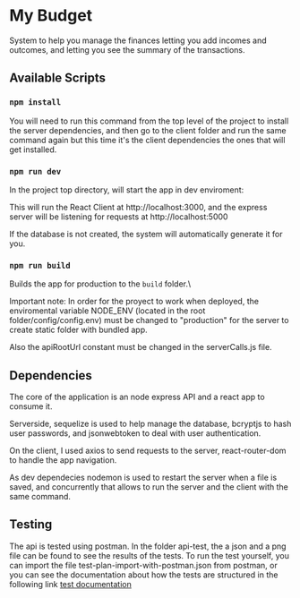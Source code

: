 # My Budget

System to help you manage the finances letting you add incomes and outcomes, and letting you see the summary of the transactions.


## Available Scripts


### `npm install`

You will need to run this command from the top level of the project to install the server dependencies, and then go to the client folder and run the same command again but this time it's the client dependencies the ones that will get installed.


### `npm run dev`

In the project top directory, will start the app in dev enviroment:

This will run the React Client at http://localhost:3000, and the express server will be listening for requests at http://localhost:5000

If the database is not created, the system will automatically generate it for you.


### `npm run build`

Builds the app for production to the `build` folder.\

Important note: In order for the proyect to work when deployed, the enviromental variable NODE_ENV (located in the root folder/config/config.env) must be changed to "production" for the server to create static folder with bundled app.

Also the apiRootUrl constant must be changed in the serverCalls.js file.


## Dependencies

The core of the application is an node express API and a react app to consume it.

Serverside, sequelize is used to help manage the database, bcryptjs to hash user passwords, and jsonwebtoken to deal with user authentication.

On the client, I used axios to send requests to the server, react-router-dom to handle the app navigation.

As dev dependecies nodemon is used to restart the server when a file is saved, and concurrently that allows to run the server and the client with the same command.


## Testing

The api is tested using postman. In the folder api-test, the a json and a png file can be found to see the results of the tests. To run the test yourself, you can import the file test-plan-import-with-postman.json from postman, or you can see the documentation about how the tests are structured in the following link [test documentation](https://documenter.getpostman.com/view/14922121/UUxxg8h1)